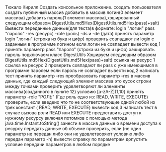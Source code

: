 Тюкало Кирилл
Создать консольное приложение.
создать пользователя
создать публичный массив 
добавить в массив логин(0 элемент массива) 
добавить пароль(1 элемент массива),хэшированный следующим образом DigestUtils.md5Hex(DigestUtils.md5Hex(pass)+salt)  
Вывести переданные данные(для теста)в формате:
login "логин"
pass "пароля"
-res (ресурс)
-role (роль)
-ds и -de (дата)
принять параметр login "логин" (строка из букв и цифр)
проверить совпадают ли login с заданным в программе логином
если логин не совпадает вывести код 1
принять параметр pass "пароля" (строка из букв и цифр)
хэшировать пароль
подключаем класс DigestUtils 
Хэшируем следующим образом DigestUtils.md5Hex(DigestUtils.md5Hex(pass)+salt) ссылка на ресурс 1  	 ссылка на ресурс 2
проверить совпадают ли pass с уже имеющимся в программе паролем
если пароль не совпадает вывести код 2
написать тест 
принять параметр -res 
преобразовать параметр -res в массив данных, где каждый следующий элемент массива это кусок строки между точками
проверить удовлетворяют ли элементы массива(созданного в пункте 12) условию  [a-zA-Z]{1,10}
принять параметр -role "РОЛЬ" (Где роль одно из: READ, WRITE, EXECUTE)
проверить, если введено что то не соответствующие одной любой из трех констант ( READ, WRITE, EXECUTE)
вывести код 3
написать тест 
в случае вызова роли READ или EXECUTE предоставить доступ к нужному ресурсу включая потомков
с помощью метода  java.time.Instant.toString()  занести в массив данные о времени доступа к ресурсу 
передать данные об объеме 
проверить, если (не один параметр не передан либо они не удовлетворяют условию либо передан параметр -h) вывести справку по параметрам 
допустить условие передачи параметров в любом порядке
